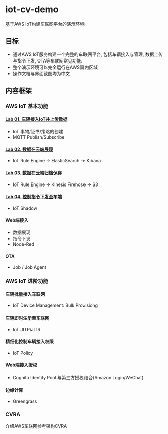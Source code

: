 # iot-cv-demo
基于AWS IoT构建车联网平台的演示环境

## 目标
- 通过AWS IoT服务构建一个完整的车联网平台, 包括车辆接入与管理, 数据上传与指令下发, OTA等车联网常见功能.
- 整个演示环境可以完全运行在AWS国内区域
- 操作文档与界面截图均为中文

## 内容框架
### AWS IoT 基本功能
#### [Lab 01. 车辆接入IoT并上传数据](docs/01_connect_publish.md)
- IoT 事物/证书/策略的创建
- MQTT Publish/Subscribe


#### [Lab 02. 数据在云端展现](docs/02_data_visualize.md)
- IoT Rule Engine -> ElasticSearch -> Kibana

#### [Lab 03. 数据在云端归档保存](docs/03_data_store.md)
- IoT Rule Engine -> Kinesis Firehose -> S3

#### [Lab 04. 控制指令下发至车端](docs/04_control.md)
- IoT Shadow

#### Web端接入
- 数据展现
- 指令下发
- Node-Red

#### OTA
- Job / Job Agent

### AWS IoT 进阶功能
#### 车辆批量接入车联网
- IoT Device Management: Bulk Provisiong

#### 车辆即时注册至车联网
- IoT JITP/JITR

#### 精细化控制车辆接入权限
- IoT Policy

#### Web端接入授权
- Cognito Identity Pool 与第三方授权结合(Amazon Login/WeChat)

#### 边缘计算
- Greengrass


### CVRA
介绍AWS车联网参考架构CVRA
